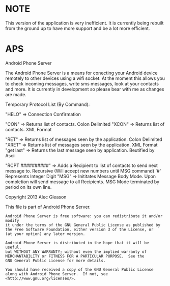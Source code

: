 NOTE
===
This version of the application is very inefficient. It is currently being rebuilt from the ground up to have more support and be a lot more efficient. 

APS
===

Android Phone Server

The Android Phone Server is a means for conecting your Android device remotely to other devices using a wifi socket. 
At the moment this allows you to check incoming messages, write sms messages, look at your contacts and more.
It is currently in development so please bear with me as changes are made.

Temporary Protocol List (By Command):

"HELO" => Connection Confirmation

"CON" => Returns list of contacts. Colon Delimited
"XCON" => Returns list of contacts. XML Format

"RET" => Returns list of messages seen by the application. Colon Delimited
"XRET" => Returns list of messages seen by the application. XML Format
"get last" => Returns the last message seen by application. Beutified by Ascii

"RCPT ##########" => Adds a Recipient to list of contacts to send next message to. Recursive (Will accept new numbers until MSG command)
    '#' Represents Integer Digit
"MSG" => Inititates Message Body Mode. Upon completion will send message to all Recipients. MSG Mode terminated by period on its own line.




Copyright 2013 Alec Gleason

This file is part of Android Phone Server.

    Android Phone Server is free software: you can redistribute it and/or modify
    it under the terms of the GNU General Public License as published by
    the Free Software Foundation, either version 3 of the License, or
    (at your option) any later version.

    Android Phone Server is distributed in the hope that it will be useful,
    but WITHOUT ANY WARRANTY; without even the implied warranty of
    MERCHANTABILITY or FITNESS FOR A PARTICULAR PURPOSE.  See the
    GNU General Public License for more details.

    You should have received a copy of the GNU General Public License
    along with Android Phone Server.  If not, see <http://www.gnu.org/licenses/>.
